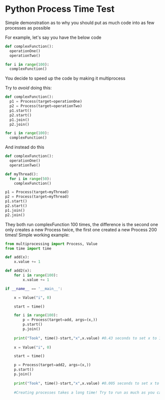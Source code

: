 # Python Process Time Test
Simple demonstration as to why you should put as much code into as few processes as possible

For example, let's say you have the below code

```python
def complexFunction():
  operationOne()
  operationTwo()

for i in range(100):
  complexFunction()
```

You decide to speed up the code by making it multiprocess

Try to *avoid* doing this:

```python
def complexFunction():
  p1 = Process(target=operationOne)
  p2 = Process(target=operationTwo)
  p1.start()
  p2.start()
  p1.join()
  p2.join()

for i in range(100):
  complexFunction()
```

And instead do this

```python
def complexFunction():
  operationOne()
  operationTwo()

def myThread():
  for i in range(50):
    complexFunction()

p1 = Process(target=myThread)
p2 = Process(target=myThread)
p1.start()
p2.start()
p1.join()
p2.join()
```

They both run complexFunction 100 times, the difference is the second one only creates a new Process twice, the first one created a new Process 200 times!  Simple working example:

```python
from multiprocessing import Process, Value
from time import time

def add(x):
	x.value += 1

def add2(x):
	for i in range(100):
		x.value += 1

if __name__ == '__main__':

	x = Value("i", 0)

	start = time()

	for i in range(100):
		p = Process(target=add, args=(x,))
		p.start()
		p.join()
	
	print("Took", time()-start,"x",x.value) #0.43 seconds to set x to 100
	
	x = Value("i", 0)

	start = time()

	p = Process(target=add2, args=(x,))
	p.start()
	p.join()
	
	print("Took", time()-start,"x",x.value) #0.005 seconds to set x to 100
	
	#Creating processes takes a long time! Try to run as much as you can in as few processes as possible.
```
